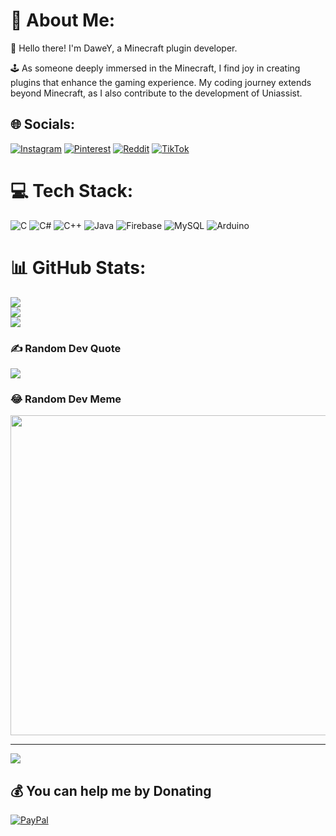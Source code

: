 # 💫 About Me:
👋 Hello there! I'm DaweY, a Minecraft plugin developer.

🕹️ As someone deeply immersed in the Minecraft, I find joy in creating plugins that enhance the gaming experience. My coding journey extends beyond Minecraft, as I also contribute to the development of Uniassist.


## 🌐 Socials:
[![Instagram](https://img.shields.io/badge/Instagram-%23E4405F.svg?logo=Instagram&logoColor=white)](https://instagram.com/vargadavid108) [![Pinterest](https://img.shields.io/badge/Pinterest-%23E60023.svg?logo=Pinterest&logoColor=white)](https://pinterest.com/vargadavidzsolt) [![Reddit](https://img.shields.io/badge/Reddit-%23FF4500.svg?logo=Reddit&logoColor=white)](https://reddit.com/user/Beautiful_West328) [![TikTok](https://img.shields.io/badge/TikTok-%23000000.svg?logo=TikTok&logoColor=white)](https://tiktok.com/@vdave1108) 

# 💻 Tech Stack:
![C](https://img.shields.io/badge/c-%2300599C.svg?style=for-the-badge&logo=c&logoColor=white) ![C#](https://img.shields.io/badge/c%23-%23239120.svg?style=for-the-badge&logo=c-sharp&logoColor=white) ![C++](https://img.shields.io/badge/c++-%2300599C.svg?style=for-the-badge&logo=c%2B%2B&logoColor=white) ![Java](https://img.shields.io/badge/java-%23ED8B00.svg?style=for-the-badge&logo=java&logoColor=white) ![Firebase](https://img.shields.io/badge/firebase-%23039BE5.svg?style=for-the-badge&logo=firebase) ![MySQL](https://img.shields.io/badge/mysql-%2300f.svg?style=for-the-badge&logo=mysql&logoColor=white) ![Arduino](https://img.shields.io/badge/-Arduino-00979D?style=for-the-badge&logo=Arduino&logoColor=white)
# 📊 GitHub Stats:
![](https://github-readme-stats-dawey1108s-projects.vercel.app/api?username=DaweY1108&theme=dark&hide_border=false&include_all_commits=true&count_private=true)<br/>
![](https://github-readme-streak-stats.herokuapp.com/?user=DaweY1108&theme=dark&hide_border=false)<br/>
![](https://github-readme-stats-dawey1108s-projects.vercel.app/api/top-langs/?username=DaweY1108&theme=dark&hide_border=false&include_all_commits=true&count_private=true&layout=compact)

### ✍️ Random Dev Quote
![](https://quotes-github-readme.vercel.app/api?type=horizontal&theme=radical)

### 😂 Random Dev Meme
<img src="https://random-memer-production-8a62.up.railway.app/" width="512px"/>

---
[![](https://visitcount.itsvg.in/api?id=DaweY1108&icon=0&color=0)](https://visitcount.itsvg.in)

  ## 💰 You can help me by Donating
  [![PayPal](https://img.shields.io/badge/PayPal-00457C?style=for-the-badge&logo=paypal&logoColor=white)](https://paypal.me/vdave1108) 

  
<!-- Proudly created with GPRM ( https://gprm.itsvg.in ) -->
